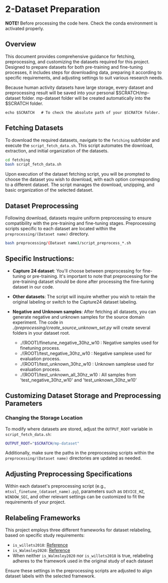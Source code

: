 # 2-Dataset Preparation

<b>NOTE!</b> Before processing the code here. Check the conda environment is activated properly.

## Overview

This document provides comprehensive guidance for fetching, preprocessing, and customizing the datasets required for this project. Designed to prepare datasets for both pre-training and fine-tuning processes, it includes steps for downloading data, preparing it according to specific requirements, and adjusting settings to suit various research needs.

Because human activity datasets have large storage, every dataset and preprocessing result will be saved into your personal $SCRATCH/mp-dataset folder. mp-dataset folder will be created automatically into the $SCRATCH folder.
```
echo $SCRATCH   # To check the absolute path of your $SCRATCH folder.
```
## Fetching Datasets

To download the required datasets, navigate to the `fetching` subfolder and execute the `script_fetch_data.sh`. This script automates the download, extraction, and initial organization of the datasets.

```bash
cd fetching
bash script_fetch_data.sh
```
Upon execution of the dataset fetching script, you will be prompted to choose the dataset you wish to download, with each option corresponding to a different dataset. The script manages the download, unzipping, and basic organization of the selected dataset.

## Dataset Preprocessing

Following download, datasets require uniform preprocessing to ensure compatibility with the pre-training and fine-tuning stages. Preprocessing scripts specific to each dataset are located within the `preprocessing/(Dataset name)` directory.

```bash
bash preprocessing/(Dataset name)/script_preprocess_*.sh
```

## Specific Instructions:

- **Capture 24 dataset**: You'll choose between preprocessing for fine-tuning or pre-training. It's important to note that preprocessing for the pre-training dataset should be done after processing the fine-tuning dataset in our code.

- **Other datasets**: The script will inquire whether you wish to retain the original labeling or switch to the Capture24 dataset labeling.

- **Negative and Unknown samples**: After fetching all datasets, you can generate negative and unknown samples for the source domain experiment. The code in *./preprocessing/create_source_unknown_set.py* will create several folders in your dataset root.
  -  ./(ROOT)/finetune_negative_30hz_w10 : Negative samples used for finetuning process.
  -  ./(ROOT)/test_negative_30hz_w10 : Negative samplese used for evaluation process.
  -  ./(ROOT)/test_unknown_30hz_w10 : Unknown samplese used for evaluation process.
  -  ./(ROOT)/test_unknown_all_30hz_w10 : All samples from 'test_negative_30hz_w10' and 'test_unknown_30hz_w10'


## Customizing Dataset Storage and Preprocessing Parameters

### Changing the Storage Location

To modify where datasets are stored, adjust the `OUTPUT_ROOT` variable in `script_fetch_data.sh`:

```bash
OUTPUT_ROOT="$SCRATCH/mp-dataset"
```
Additionally, make sure the paths in the preprocessing scripts within the `preprocessing/(Dataset name)` directories are updated as needed.

## Adjusting Preprocessing Specifications

Within each dataset's preprocessing script (e.g., `mtssl_finetune_(dataset_name).py`), parameters such as `DEVICE_HZ`, `WINDOW_SEC`, and other relevant settings can be customized to fit the requirements of your project.

## Relabeling Frameworks

This project employs three different frameworks for dataset relabeling, based on specific study requirements:

- `is_willets2018`: [Reference](https://doi.org/10.1038/s41598-018-26174-1)
- `is_Walmsley2020`: [Reference](https://doi.org/10.1101/2020.11.10.20227769)
- When neither `is_Walmsley2020` nor `is_willets2018` is true, relabeling adheres to the framework used in the original study of each dataset

Ensure these settings in the preprocessing scripts are adjusted to align dataset labels with the selected framework.


